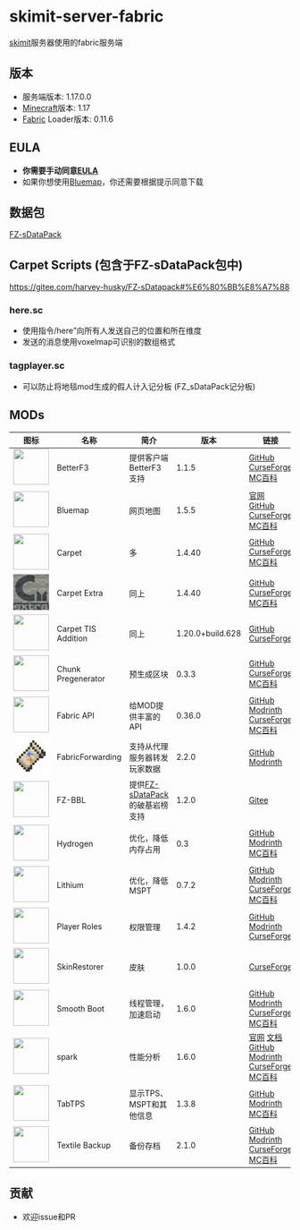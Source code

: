 # skimit-server-fabric
[skimit](https://skimit.cn)服务器使用的fabric服务端

## 版本
- 服务端版本: 1.17.0.0
- [Minecraft](https://www.minecraft.net)版本: 1.17
- [Fabric](https://fabricmc.net) Loader版本: 0.11.6

## EULA
- **你需要手动同意[EULA](https://account.mojang.com/documents/minecraft_eula)**
- 如果你想使用[Bluemap](https://github.com/BlueMap-Minecraft/BlueMap)，你还需要根据提示同意下载

## 数据包
[FZ-sDataPack](https://gitee.com/harvey-husky/FZ-sDatapack/tree/2.1-no-memes/)

## Carpet Scripts (包含于FZ-sDataPack包中)
https://gitee.com/harvey-husky/FZ-sDatapack#%E6%80%BB%E8%A7%88
### here.sc
- 使用指令/here”向所有人发送自己的位置和所在维度
- 发送的消息使用voxelmap可识别的数组格式
### tagplayer.sc
- 可以防止将地毯mod生成的假人计入记分板 (FZ_sDataPack记分板)
## MODs
| 图标                                                                                                                                      | 名称                  | 简介                                                                   | 版本               | 链接                                                                                                                                                                                                                                                                   |
|-----------------------------------------------------------------------------------------------------------------------------------------|---------------------|----------------------------------------------------------------------|------------------|----------------------------------------------------------------------------------------------------------------------------------------------------------------------------------------------------------------------------------------------------------------------|
| <img src="https://media.forgecdn.net/avatars/293/27/637327750859254377.png" height="64" width="64">                                  | BetterF3            | 提供客户端BetterF3支持                                                      | 1.1.5            | [GitHub](https://github.com/cominixo/BetterF3) [CurseForge](https://www.curseforge.com/minecraft/mc-mods/betterf3) [MC百科](https://www.mcmod.cn/class/3525.html)                                                                                                      |
| <img src="https://media.forgecdn.net/avatars/298/392/637348970528404151.png" height="64" width="64">                                                                       | Bluemap             | 网页地图                                                                 | 1.5.5            | [官网](https://bluecolored.de) [GitHub](https://github.com/BlueMap-Minecraft/BlueMap) [CurseForge](https://www.curseforge.com/minecraft/mc-mods/bluemap) [MC百科](https://www.mcmod.cn/class/3461.html)                                                                                               |
| <img src="https://github.com/gnembon/fabric-carpet/raw/master/src/main/resources/assets/carpet/icon.png" height="64" width="64">                                | Carpet              | 多                                                                    | 1.4.40           | [GitHub](https://github.com/gnembon/fabric-carpet) [CurseForge](https://www.curseforge.com/minecraft/mc-mods/carpet) [MC百科](https://www.mcmod.cn/class/2361.html)                                                                                                    |
| <img src="https://github.com/gnembon/carpet-extra/raw/master/src/main/resources/assets/carpet-extra/icon.png" height="64" width="64">                    | Carpet Extra        | 同上                                                                   | 1.4.40           | [GitHub](https://github.com/gnembon/carpet-extra) [CurseForge](https://www.curseforge.com/minecraft/mc-mods/carpet-extra) [MC百科](https://www.mcmod.cn/class/3325.html)                                                                                               |
| <img src="https://github.com/TISUnion/Carpet-TIS-Addition/raw/master/src/main/resources/assets/carpettisaddition/icon.png" height="64" width="64"> | Carpet TIS Addition | 同上                                                                   | 1.20.0+build.628 | [GitHub](https://github.com/TISUnion/Carpet-TIS-Addition) [CurseForge](https://www.curseforge.com/minecraft/mc-mods/carpet-tis-addition)                                                                                                                             |
| <img src="https://media.forgecdn.net/avatars/247/916/637166020663352460.png" height="64" width="64">                               | Chunk Pregenerator  | 预生成区块                                                                | 0.3.3            | [GitHub](https://github.com/SuperCoder7979/fabric-chunkpregenerator) [CurseForge](https://www.curseforge.com/minecraft/mc-mods/chunk-pregenerator-fabric) [MC百科](https://www.mcmod.cn/class/3473.html)                                                               |
| <img src="https://cdn.modrinth.com/data/P7dR8mSH/icon.png" height="64" width="64">                                    | Fabric API          | 给MOD提供丰富的API                                                         | 0.36.0           | [GitHub](https://github.com/FabricMC/fabric) [Modrinth](https://www.modrinth.com/mod/fabric-api) [CurseForge](https://www.curseforge.com/minecraft/mc-mods/fabric-api) [MC百科](https://www.mcmod.cn/class/3124.html)                                                  |
| <img src="https://github.com/JoeZwet/fabric-forwarding/raw/master/src/main/resources/assets/fabricforwarding/cf.png" height="64" width="64">          | FabricForwarding    | 支持从代理服务器转发玩家数据                                                       | 2.2.0            | [GitHub](https://github.com/JoeZwet/fabric-forwarding) [Modrinth](https://modrinth.com/mod/fabricforwarding)                                                                                                                                                                                                                            |
| <img src="https://gitee.com/harvey-husky/FZ-BBL/raw/master/1.16/src/main/resources/assets/fz-bbl/icon.png" height="64" width="64">                              | FZ-BBL              | 提供[FZ-sDataPack](https://gitee.com/harvey-husky/FZ-sDatapack)的破基岩榜支持 | 1.2.0            | [Gitee](https://gitee.com/harvey-husky/FZ-BBL)                                                                                                                                                                                                                       |
| <img src="https://cdn.modrinth.com/data/AZomiSrC/icon.png" height="64" width="64">                       | Hydrogen            | 优化，降低内存占用                                                            | 0.3              | [GitHub](https://github.com/CaffeineMC/hydrogen-fabric) [Modrinth](https://www.modrinth.com/mod/hydrogen) [MC百科](https://www.mcmod.cn/class/3406.html)                                                                                                               |
| <img src="https://media.forgecdn.net/avatars/246/646/637158441743060329.png" height="64" width="64">                      | Lithium             | 优化，降低MSPT                                                            | 0.7.2            | [GitHub](https://github.com/CaffeineMC/lithium-fabric) [Modrinth](https://www.modrinth.com/mod/lithium) [CurseForge](https://www.curseforge.com/minecraft/mc-mods/lithium) [MC百科](https://www.mcmod.cn/class/2292.html)                                              |
| <img src="https://cdn.modrinth.com/data/Rt1mrUHm/icon.png" height="64" width="64">                                                                        | Player Roles        | 权限管理                                                                 | 1.4.2            | [GitHub](https://github.com/Gegy/player-roles) [Modrinth](https://www.modrinth.com/mod/player-roles) [CurseForge](https://www.curseforge.com/minecraft/mc-mods/player-roles-fabric)                                                                                  |
| <img src="https://media.forgecdn.net/avatars/340/409/637482209623457242.png" height="64" width="64">                                     | SkinRestorer        | 皮肤                                                                   | 1.0.0            | [CurseForge](https://www.curseforge.com/minecraft/mc-mods/skinrestorer)                                                                                                                                                                                              |
| <img src="https://media.forgecdn.net/avatars/308/988/637393578273187861.png" height="64" width="64">                  | Smooth Boot         | 线程管理，加速启动                                                            | 1.6.0            | [GitHub](https://github.com/UltimateBoomer/mc-smoothboot) [Modrinth](https://www.modrinth.com/mod/smoothboot-fabric) [CurseForge](https://www.curseforge.com/minecraft/mc-mods/smooth-boot) [MC百科](https://www.mcmod.cn/class/3422.html)                             |
| <img src="https://cdn.modrinth.com/data/l6YH9Als/icon.png" height="64" width="64">                                                                                               | spark               | 性能分析                                                                 | 1.6.0            | [官网](https://spark.lucko.me) [文档](https://spark.lucko.me/docs) [GitHub](https://github.com/lucko/spark) [Modrinth](https://www.modrinth.com/mod/spark) [CurseForge](https://www.curseforge.com/minecraft/mc-mods/spark) [MC百科](https://www.mcmod.cn/class/4073.html) |
| <img src="https://cdn.modrinth.com/data/cUhi3iB2/icon.png" height="64" width="64">                                                                                              | TabTPS              | 显示TPS、MSPT和其他信息                                                      | 1.3.8            | [GitHub](https://github.com/jpenilla/TabTPS) [Modrinth](https://www.modrinth.com/mod/tabtps) [MC百科](https://www.mcmod.cn/class/4089.html)                                                                                                                            |
| <img src="https://media.forgecdn.net/avatars/246/40/637155428733997779.png" height="64" width="64">     | Textile Backup      | 备份存档                                                                 | 2.1.0            | [GitHub](https://github.com/Szum123321/textile_backup) [Modrinth](https://www.modrinth.com/mod/textile_backup) [CurseForge](https://www.curseforge.com/minecraft/mc-mods/textile-backup) [MC百科](https://www.mcmod.cn/class/3314.html)                                |

## 贡献
- 欢迎issue和PR